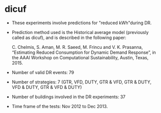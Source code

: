 # dicuf

* These experiments involve predictions for "reduced kWh"during DR. 

* Prediction method used is the Historical average model (previously called as dicuf), and is described in the following paper:

  C. Chelmis, S. Aman, M. R. Saeed, M. Frincu and V. K. Prasanna, “Estimating Reduced Consumption for Dynamic Demand Response”,   in the AAAI Workshop on Computational Sustainability, Austin, Texas, 2015.

* Number of valid DR events: 79

* Number of strategies: 7 (GTR, VFD, DUTY, GTR & VFD, GTR & DUTY, VFD & DUTY, GTR & VFD & DUTY)

* Number of buildings involved in the DR experiments: 37

* Time frame of the tests: Nov 2012 to Dec 2013.
